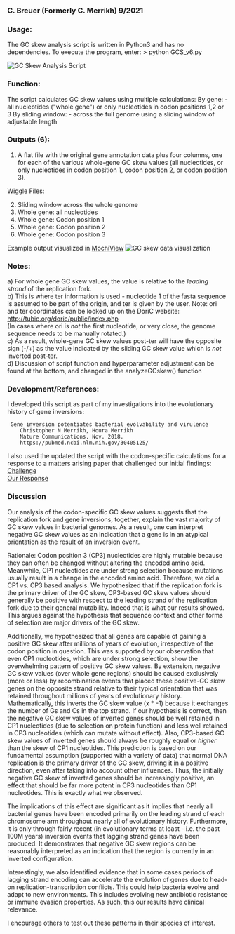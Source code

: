 ### C. Breuer (Formerly C. Merrikh) 9/2021

### Usage:
The GC skew analysis script is written in Python3 and has no dependencies. 
To execute the program, enter:
     > python GCS_v6.py

![GC Skew Analysis Script](https://github.com/The1stMartian/GCskew/blob/main/Data/cmdLine.png)

### Function:
The script calculates GC skew values using multiple calculations: 
     By gene:
         - all nucleotides ("whole gene") or only nucleotides in codon positions 1,2 or 3
     By sliding window:
         - across the full genome using a sliding window of adjustable length

### Outputs (6):
         
1) A flat file with the original gene annotation data plus four columns, one for each of the various whole-gene GC skew values (all nucleotides, or only nucleotides in codon position 1, codon position 2, or codon position 3).
 
Wiggle Files:

2) Sliding window across the whole genome
3) Whole gene:  all nucleotides
4) Whole gene:  Codon position 1
5) Whole gene:  Codon position 2
6) Whole gene:  Codon position 3

Example output visualized in [MochiView](http://www.johnsonlab.ucsf.edu/mochi/)
![GC skew data visualization](https://github.com/The1stMartian/GCskew/blob/main/Data/Mochi1.png)

### Notes:
a) For whole gene GC skew values, the value is relative to the <i>leading strand</i> of the replication fork.<br>
b) This is where ter information is used - nucleotide 1 of the fasta sequence is assumed to be part of the origin, and ter is given
by the user. Note: ori and ter coordinates can be looked up on the DoriC website: http://tubic.org/doric/public/index.php<br>
(In cases where ori is <i>not</i> the first nucleotide, or very close, the genome sequence needs to be manually rotated.)<br>
c) As a result, whole-gene GC skew values post-ter will have the opposite sign (-/+) as the value indicated by the sliding GC skew value which is <i>not</i> inverted post-ter.<br>
d) Discussion of script function and hyperparameter adjustment can be found at the bottom, and changed in the analyzeGCskew() function<br>

### Development/References:

I developed this script as part of my investigations into the evolutionary history of gene inversions:

     Gene inversion potentiates bacterial evolvability and virulence
        Christopher N Merrikh, Houra Merrikh
        Nature Communications, Nov. 2018.
        https://pubmed.ncbi.nlm.nih.gov/30405125/

I also used the updated the script with the codon-specific calculations for a response to a matters arising paper that challenged our initial findings:<br>
[Challenge](https://www.biorxiv.org/content/10.1101/2020.01.14.906818v1)<br>
[Our Response](https://www.biorxiv.org/content/10.1101/2020.05.26.117366v2)<br>

### Discussion
Our analysis of the codon-specific GC skew values suggests that the replication fork and gene inversions, together, explain the vast majority of GC skew values in bacterial genomes. As a result, one can interpret negative GC skew values as an indication that a gene is in an atypical orientation as the result of an inversion event. 

Rationale: Codon position 3 (CP3) nucleotides are highly mutable because they can often be changed without altering the encoded amino acid. Meanwhile, CP1 nucleotides are under strong selection because mutations usually result in a change in the encoded amino acid. Therefore, we did a CP1 vs. CP3 based analysis. We hypothesized that if the  replication fork is the primary driver of the GC skew, CP3-based GC skew values should generally be positive with respect to the leading strand of the replication fork due to their general mutability. Indeed that is what our results showed. This argues against the hypothesis that sequence context and other forms of selection are major drivers of the GC skew. 

Additionally, we hypothesized that all genes are capable of gaining a positive GC skew after millions of years of evolution, irrespective of the codon position in question. This was supported by our observation that even CP1 nucleotides, which are under strong selection, show the overwhelming pattern of positive GC skew values. By extension, negative GC skew values (over whole gene regions) should be caused exclusively (more or less) by recombination events that placed these positive-GC skew genes on the opposite strand relative to their typical orientation that was retained throughout millions of years of evolutionary history. Mathematically, this inverts the GC skew value (x * -1) because it exchanges the number of Gs and Cs in the top strand. If our hypothesis is correct, then the negative GC skew values of inverted genes should be well retained in CP1 nucleotides (due to selection on protein function) and less well retained in CP3 nucleotides (which can mutate without effect). Also, CP3-based GC skew values of inverted genes should always be roughly equal or <i>higher</i> than the skew of CP1 nucleotides. This prediction is based on our fundamental assumption (supported with a variety of data) that normal DNA replication is the primary driver of the GC skew, driving it in a positive direction, even after taking into account other influences. Thus, the initially negative GC skew of inverted genes should be increasingly positive, an effect that should be far more potent in CP3 nucleotides than CP1 nucleotides. This is exactly what we observed. 

The implications of this effect are significant as it implies that nearly all bacterial genes have been encoded primarily on the leading strand of each chromosome arm throughout nearly all of evolutionary history. Furthermore, it is only through fairly recent (in evolutionary terms at least - i.e. the past 100M years) inversion events that lagging strand genes have been produced. It demonstrates that negative GC skew regions can be reasonably interpreted as an indication that the region is currently in an inverted configuration. 

Interestingly, we also identified evidence that in some cases periods of lagging strand encoding can accelerate the evolution of genes due to head-on replication-transcription conflicts. This could help bacteria evolve and adapt to new environments. This includes evolving new antibiotic resistance or immune evasion properties. As such, this our results have clinical relevance.  

I encourage others to test out these patterns in their species of interest. 